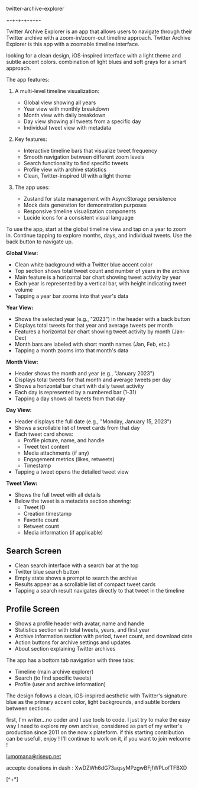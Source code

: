 twitter-archive-explorer

+-+-+-+-+-+-

Twitter Archive Explorer is an app that allows users to navigate through their Twitter archive with a zoom-in/zoom-out timeline approach.
Twitter Archive Explorer is this app with a zoomable timeline interface.

looking for a clean design, iOS-inspired interface with a light theme and subtle accent colors. combination of light blues and soft grays for a smart approach.

The app features:

1. A multi-level timeline visualization:
   - Global view showing all years
   - Year view with monthly breakdown
   - Month view with daily breakdown
   - Day view showing all tweets from a specific day
   - Individual tweet view with metadata

2. Key features:
   - Interactive timeline bars that visualize tweet frequency
   - Smooth navigation between different zoom levels
   - Search functionality to find specific tweets
   - Profile view with archive statistics
   - Clean, Twitter-inspired UI with a light theme

3. The app uses:
   - Zustand for state management with AsyncStorage persistence
   - Mock data generation for demonstration purposes
   - Responsive timeline visualization components
   - Lucide icons for a consistent visual language

To use the app, start at the global timeline view and tap on a year to zoom in. Continue tapping to explore months, days, and individual tweets. Use the back button to navigate up.


**Global View:**
- Clean white background with a Twitter blue accent color
- Top section shows total tweet count and number of years in the archive
- Main feature is a horizontal bar chart showing tweet activity by year
- Each year is represented by a vertical bar, with height indicating tweet volume
- Tapping a year bar zooms into that year's data

**Year View:**
- Shows the selected year (e.g., "2023") in the header with a back button
- Displays total tweets for that year and average tweets per month
- Features a horizontal bar chart showing tweet activity by month (Jan-Dec)
- Month bars are labeled with short month names (Jan, Feb, etc.)
- Tapping a month zooms into that month's data

**Month View:**
- Header shows the month and year (e.g., "January 2023")
- Displays total tweets for that month and average tweets per day
- Shows a horizontal bar chart with daily tweet activity
- Each day is represented by a numbered bar (1-31)
- Tapping a day shows all tweets from that day

**Day View:**
- Header displays the full date (e.g., "Monday, January 15, 2023")
- Shows a scrollable list of tweet cards from that day
- Each tweet card shows:
  - Profile picture, name, and handle
  - Tweet text content
  - Media attachments (if any)
  - Engagement metrics (likes, retweets)
  - Timestamp
- Tapping a tweet opens the detailed tweet view

**Tweet View:**
- Shows the full tweet with all details
- Below the tweet is a metadata section showing:
  - Tweet ID
  - Creation timestamp
  - Favorite count
  - Retweet count
  - Media information (if applicable)

## Search Screen

- Clean search interface with a search bar at the top
- Twitter blue search button
- Empty state shows a prompt to search the archive
- Results appear as a scrollable list of compact tweet cards
- Tapping a search result navigates directly to that tweet in the timeline

## Profile Screen

- Shows a profile header with avatar, name and handle
- Statistics section with total tweets, years, and first year
- Archive information section with period, tweet count, and download date
- Action buttons for archive settings and updates
- About section explaining Twitter archives

The app has a bottom tab navigation with three tabs:
- Timeline (main archive explorer)
- Search (to find specific tweets)
- Profile (user and archive information)

The design follows a clean, iOS-inspired aesthetic with Twitter's signature blue as the primary accent color, light backgrounds, and subtle borders between sections.



first, I'm writer...no coder and I use tools to code. I just try to make the easy way I need to explore my own archive, considered as part of my writer's production since 2011 on the now x plateform.
if this starting contribution can be usefull, enjoy ! I'll continue to work on it, if you want to join welcome ! 

lumomana@riseup.net

accepte donations in dash : 
XwDZWh6dG73aqsyMPzgwBFjfWPLofTFBXD

[^+°] 

